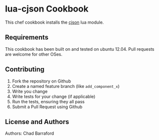 lua-cjson Cookbook
==================
This chef cookbook installs the [cjson](http://www.kyne.com.au/~mark/software/lua-cjson.php) lua module.

Requirements
------------
This cookbook has been built on and tested on ubuntu 12.04. Pull requests are welcome for other OSes.

Contributing
------------
1. Fork the repository on Github
2. Create a named feature branch (like `add_component_x`)
3. Write you change
4. Write tests for your change (if applicable)
5. Run the tests, ensuring they all pass
6. Submit a Pull Request using Github

License and Authors
-------------------
Authors: Chad Barraford
